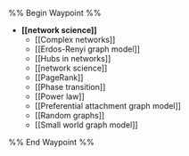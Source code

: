 %% Begin Waypoint %%
- **[[network science]]**
	- [[Complex networks]]
	- [[Erdos-Renyi graph model]]
	- [[Hubs in networks]]
	- [[network science]]
	- [[PageRank]]
	- [[Phase transition]]
	- [[Power law]]
	- [[Preferential attachment graph model]]
	- [[Random graphs]]
	- [[Small world graph model]]

%% End Waypoint %%